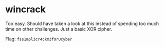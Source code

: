 # wincrack

Too easy. Should have taken a look at this instead of spending too much time on other challenges.
Just a basic XOR cipher.

Flag: `fss1mpl3cr4ckm3f0rUcyber`
